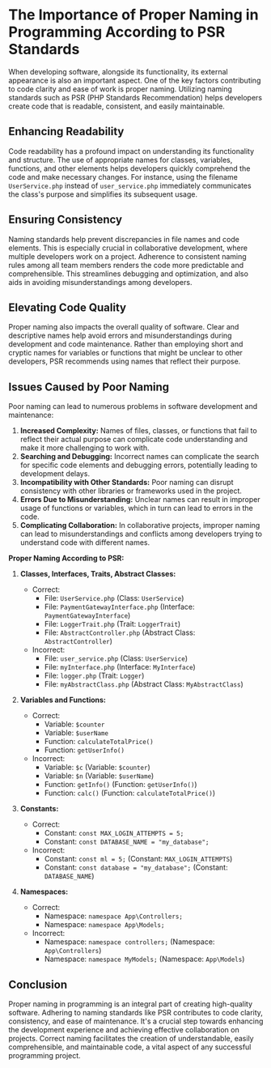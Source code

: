 # The Importance of Proper Naming in Programming According to PSR Standards

When developing software, alongside its functionality, its external appearance is also an important aspect. One of the
key factors contributing to code clarity and ease of work is proper naming. Utilizing naming standards such as PSR (PHP
Standards Recommendation) helps developers create code that is readable, consistent, and easily maintainable.

## Enhancing Readability

Code readability has a profound impact on understanding its functionality and structure. The use of appropriate names
for classes, variables, functions, and other elements helps developers quickly comprehend the code and make necessary
changes. For instance, using the filename `UserService.php` instead of `user_service.php` immediately communicates the
class's purpose and simplifies its subsequent usage.

## Ensuring Consistency

Naming standards help prevent discrepancies in file names and code elements. This is especially crucial in collaborative
development, where multiple developers work on a project. Adherence to consistent naming rules among all team members
renders the code more predictable and comprehensible. This streamlines debugging and optimization, and also aids in
avoiding misunderstandings among developers.

## Elevating Code Quality

Proper naming also impacts the overall quality of software. Clear and descriptive names help avoid errors and
misunderstandings during development and code maintenance. Rather than employing short and cryptic names for variables
or functions that might be unclear to other developers, PSR recommends using names that reflect their purpose.

## Issues Caused by Poor Naming

Poor naming can lead to numerous problems in software development and maintenance:

1. **Increased Complexity:** Names of files, classes, or functions that fail to reflect their actual purpose can
   complicate code understanding and make it more challenging to work with.
2. **Searching and Debugging:** Incorrect names can complicate the search for specific code elements and debugging
   errors, potentially leading to development delays.
3. **Incompatibility with Other Standards:** Poor naming can disrupt consistency with other libraries or frameworks used
   in the project.
4. **Errors Due to Misunderstanding:** Unclear names can result in improper usage of functions or variables, which in
   turn can lead to errors in the code.
5. **Complicating Collaboration:** In collaborative projects, improper naming can lead to misunderstandings and
   conflicts among developers trying to understand code with different names.

**Proper Naming According to PSR:**

1. **Classes, Interfaces, Traits, Abstract Classes:**
    - Correct:
        - File: `UserService.php` (Class: `UserService`)
        - File: `PaymentGatewayInterface.php` (Interface: `PaymentGatewayInterface`)
        - File: `LoggerTrait.php` (Trait: `LoggerTrait`)
        - File: `AbstractController.php` (Abstract Class: `AbstractController`)
    - Incorrect:
        - File: `user_service.php` (Class: `UserService`)
        - File: `myInterface.php` (Interface: `MyInterface`)
        - File: `logger.php` (Trait: `Logger`)
        - File: `myAbstractClass.php` (Abstract Class: `MyAbstractClass`)

2. **Variables and Functions:**
    - Correct:
        - Variable: `$counter`
        - Variable: `$userName`
        - Function: `calculateTotalPrice()`
        - Function: `getUserInfo()`
    - Incorrect:
        - Variable: `$c` (Variable: `$counter`)
        - Variable: `$n` (Variable: `$userName`)
        - Function: `getInfo()` (Function: `getUserInfo()`)
        - Function: `calc()` (Function: `calculateTotalPrice()`)

3. **Constants:**
    - Correct:
        - Constant: `const MAX_LOGIN_ATTEMPTS = 5;`
        - Constant: `const DATABASE_NAME = "my_database";`
    - Incorrect:
        - Constant: `const ml = 5;` (Constant: `MAX_LOGIN_ATTEMPTS`)
        - Constant: `const database = "my_database";` (Constant: `DATABASE_NAME`)

4. **Namespaces:**
    - Correct:
        - Namespace: `namespace App\Controllers;`
        - Namespace: `namespace App\Models;`
    - Incorrect:
        - Namespace: `namespace controllers;` (Namespace: `App\Controllers`)
        - Namespace: `namespace MyModels;` (Namespace: `App\Models`)

## Conclusion

Proper naming in programming is an integral part of creating high-quality software. Adhering to naming standards like
PSR contributes to code clarity, consistency, and ease of maintenance. It's a crucial step towards enhancing the
development experience and achieving effective collaboration on projects. Correct naming facilitates the creation of
understandable, easily comprehensible, and maintainable code, a vital aspect of any successful programming project.
